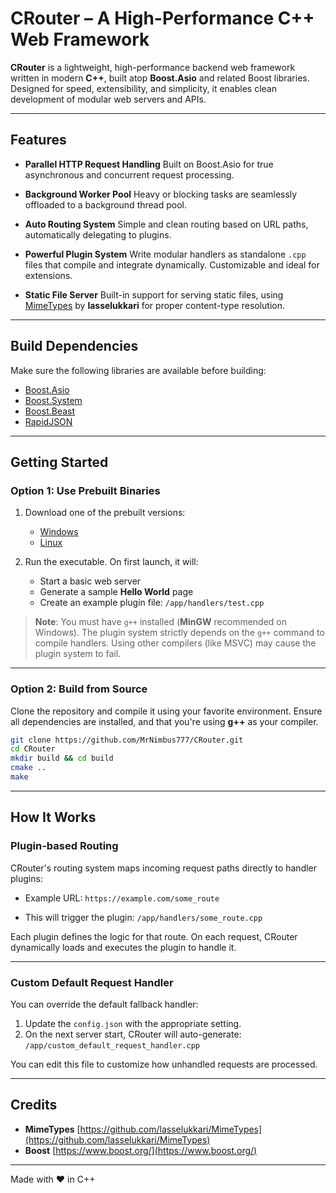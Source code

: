 # CRouter – A High-Performance C++ Web Framework

**CRouter** is a lightweight, high-performance backend web framework written in modern **C++**, built atop **Boost.Asio** and related Boost libraries. Designed for speed, extensibility, and simplicity, it enables clean development of modular web servers and APIs.

---

## Features

* **Parallel HTTP Request Handling**
  Built on Boost.Asio for true asynchronous and concurrent request processing.

* **Background Worker Pool**
  Heavy or blocking tasks are seamlessly offloaded to a background thread pool.

* **Auto Routing System**
  Simple and clean routing based on URL paths, automatically delegating to plugins.

* **Powerful Plugin System**
  Write modular handlers as standalone `.cpp` files that compile and integrate dynamically. Customizable and ideal for extensions.

* **Static File Server**
  Built-in support for serving static files, using [MimeTypes](https://github.com/lasselukkari/MimeTypes) by **lasselukkari** for proper content-type resolution.

---

## Build Dependencies

Make sure the following libraries are available before building:

* [Boost.Asio](https://www.boost.org/doc/libs/release/doc/html/boost_asio.html)
* [Boost.System](https://www.boost.org/doc/libs/release/libs/system/)
* [Boost.Beast](https://www.boost.org/doc/libs/release/libs/beast/)
* [RapidJSON](https://github.com/Tencent/rapidjson)

---

## Getting Started

### Option 1: Use Prebuilt Binaries

1. Download one of the prebuilt versions:

   * [Windows](https://github.com/MrNimbus777/CRouter/releases/tag/windows-prebuilt)
   * [Linux](https://github.com/MrNimbus777/CRouter/releases/tag/linux-prebuilt)

2. Run the executable. On first launch, it will:

   * Start a basic web server
   * Generate a sample **Hello World** page
   * Create an example plugin file: `/app/handlers/test.cpp`

> **Note**: You must have `g++` installed (**MinGW** recommended on Windows). The plugin system strictly depends on the `g++` command to compile handlers. Using other compilers (like MSVC) may cause the plugin system to fail.

---

### Option 2: Build from Source

Clone the repository and compile it using your favorite environment. Ensure all dependencies are installed, and that you're using **g++** as your compiler.

```bash  e.g.
git clone https://github.com/MrNimbus777/CRouter.git
cd CRouter
mkdir build && cd build
cmake ..
make
```

---

## How It Works

### Plugin-based Routing

CRouter's routing system maps incoming request paths directly to handler plugins:

* Example URL:
  `https://example.com/some_route`

* This will trigger the plugin:
  `/app/handlers/some_route.cpp`

Each plugin defines the logic for that route. On each request, CRouter dynamically loads and executes the plugin to handle it.

---

### Custom Default Request Handler

You can override the default fallback handler:

1. Update the `config.json` with the appropriate setting.
2. On the next server start, CRouter will auto-generate:
   `/app/custom_default_request_handler.cpp`

You can edit this file to customize how unhandled requests are processed.

---

## Credits

* **MimeTypes** [https://github.com/lasselukkari/MimeTypes](https://github.com/lasselukkari/MimeTypes)
* **Boost** [https://www.boost.org/](https://www.boost.org/)

---

Made with ❤️ in C++